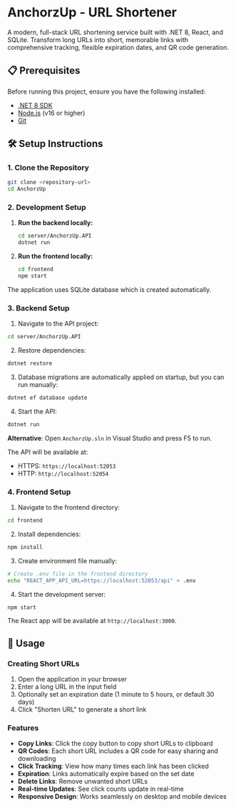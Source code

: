 # AnchorzUp - URL Shortener

A modern, full-stack URL shortening service built with .NET 8, React, and SQLite. Transform long URLs into short, memorable links with comprehensive tracking, flexible expiration dates, and QR code generation.

## 📋 Prerequisites

Before running this project, ensure you have the following installed:

- [.NET 8 SDK](https://dotnet.microsoft.com/download/dotnet/8.0)
- [Node.js](https://nodejs.org/) (v16 or higher)
- [Git](https://git-scm.com/)

## 🛠️ Setup Instructions

### 1. Clone the Repository

```bash
git clone <repository-url>
cd AnchorzUp
```

### 2. Development Setup

1. **Run the backend locally:**
   ```bash
   cd server/AnchorzUp.API
   dotnet run
   ```

2. **Run the frontend locally:**
   ```bash
   cd frontend
   npm start
   ```

The application uses SQLite database which is created automatically.

### 3. Backend Setup

1. Navigate to the API project:
```bash
cd server/AnchorzUp.API
```

2. Restore dependencies:
```bash
dotnet restore
```

3. Database migrations are automatically applied on startup, but you can run manually:
```bash
dotnet ef database update
```

4. Start the API:
```bash
dotnet run
```

**Alternative**: Open `AnchorzUp.sln` in Visual Studio and press F5 to run.

The API will be available at:
- HTTPS: `https://localhost:52053`
- HTTP: `http://localhost:52054`

### 4. Frontend Setup

1. Navigate to the frontend directory:
```bash
cd frontend
```

2. Install dependencies:
```bash
npm install
```

3. Create environment file manually:
```bash
# Create .env file in the frontend directory
echo "REACT_APP_API_URL=https://localhost:52053/api" > .env
```

4. Start the development server:
```bash
npm start
```

The React app will be available at `http://localhost:3000`.

## 🎯 Usage

### Creating Short URLs

1. Open the application in your browser
2. Enter a long URL in the input field
3. Optionally set an expiration date (1 minute to 5 hours, or default 30 days)
4. Click "Shorten URL" to generate a short link

### Features

- **Copy Links**: Click the copy button to copy short URLs to clipboard
- **QR Codes**: Each short URL includes a QR code for easy sharing and downloading
- **Click Tracking**: View how many times each link has been clicked
- **Expiration**: Links automatically expire based on the set date
- **Delete Links**: Remove unwanted short URLs
- **Real-time Updates**: See click counts update in real-time
- **Responsive Design**: Works seamlessly on desktop and mobile devices

